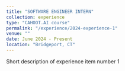 ```yaml
---
title: "SOFTWARE ENGINEER INTERN"
collection: experience
type: "CAHOOT.AI course"
permalink: "/experience/2024-experience-1"
venue: ""
date: June 2024 - Present
location: "Bridgeport, CT"
---
```


Short description of experience item number 1
